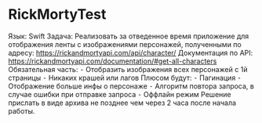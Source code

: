 # RickMortyTest
Язык: Swift Задача: Реализовать за отведенное время приложение для отображения ленты с изображениями персонажей, полученными по адресу: https://rickandmortyapi.com/api/character/ Документация по API: https://rickandmortyapi.com/documentation/#get-all-characters  Обязательная часть:  ⁃ Отобразить изображения всех персонажей с 1й страницы  ⁃ Никаких крашей или лагов  Плюсом будут:  ⁃ Пагинация  ⁃ Отображение больше инфы о персонаже  ⁃ Алгоритм повтора запроса, в случае ошибки при отправке запроса  ⁃ Оффлайн режим  Решение прислать в виде архива не позднее чем через 2 часа после начала работы.
